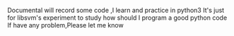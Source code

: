 

   Documental will record some code ,I learn and practice in python3 
   It's just for libsvm's experiment to study how should I program a good python code
   If have any problem,Please let me know

